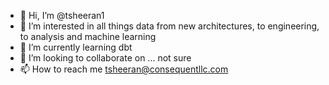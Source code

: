 - 👋 Hi, I’m @tsheeran1
- 👀 I’m interested in all things data from new architectures, to engineering, to analysis and machine learning
- 🌱 I’m currently learning dbt
- 💞️ I’m looking to collaborate on ... not sure
- 📫 How to reach me tsheeran@consequentllc.com

<!---
tsheeran1/tsheeran1 is a ✨ special ✨ repository because its `README.md` (this file) appears on your GitHub profile.
You can click the Preview link to take a look at your changes.
--->
